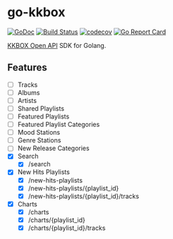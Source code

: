 # go-kkbox

[![GoDoc](https://godoc.org/github.com/appleboy/go-kkbox?status.svg)](https://godoc.org/github.com/appleboy/go-kkbox)
[![Build Status](http://drone.wu-boy.com/api/badges/appleboy/go-kkbox/status.svg)](http://drone.wu-boy.com/appleboy/go-kkbox)
[![codecov](https://codecov.io/gh/appleboy/go-kkbox/branch/master/graph/badge.svg)](https://codecov.io/gh/appleboy/go-kkbox)
[![Go Report Card](https://goreportcard.com/badge/github.com/appleboy/go-kkbox)](https://goreportcard.com/report/github.com/appleboy/go-kkbox)

[KKBOX Open API](https://docs-en.kkbox.codes/) SDK for Golang.

## Features

* [ ] Tracks
* [ ] Albums
* [ ] Artists
* [ ] Shared Playlists
* [ ] Featured Playlists
* [ ] Featured Playlist Categories
* [ ] Mood Stations
* [ ] Genre Stations
* [ ] New Release Categories
* [x] Search
  - [x] /search
* [x] New Hits Playlists
  - [x] /new-hits-playlists
  - [x] /new-hits-playlists/{playlist_id}
  - [x] /new-hits-playlists/{playlist_id}/tracks
* [x] Charts
  - [x] /charts
  - [x] /charts/{playlist_id}
  - [x] /charts/{playlist_id}/tracks
